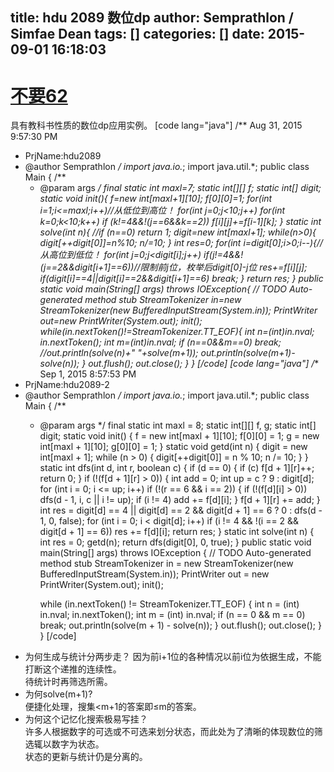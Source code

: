 title: hdu 2089 数位dp
author: Semprathlon / Simfae Dean
tags: []
categories: []
date: 2015-09-01 16:18:03
---
[不要62](http://acm.hdu.edu.cn/showproblem.php?pid=2089)
===
具有教科书性质的数位dp应用实例。
[code lang="java"]
/** Aug 31, 2015 9:57:30 PM
 * PrjName:hdu2089
 * @author Semprathlon
 */
import java.io.*;
import java.util.*;
public class Main {
    /**
     * @param args
     */
    final static int maxl=7;
    static int[][] f;
    static int[] digit;
    static void init(){
        f=new int[maxl+1][10];
        f[0][0]=1;
        for(int i=1;i&lt;=maxl;i++)//从低位到高位！
            for(int j=0;j&lt;10;j++)
                for(int k=0;k&lt;10;k++)
                    if (k!=4&amp;&amp;!(j==6&amp;&amp;k==2))
                        f[i][j]+=f[i-1][k];
    }
    static int solve(int n){
        //if (n==0) return 1;
        digit=new int[maxl+1];
        while(n&gt;0){
            digit[++digit[0]]=n%10;
            n/=10;
        }
        int res=0;
        for(int i=digit[0];i&gt;0;i--){//从高位到低位！
            for(int j=0;j&lt;digit[i];j++)
                if(j!=4&amp;&amp;!(j==2&amp;&amp;digit[i+1]==6))//限制前j位，枚举后digit[0]-j位
                    res+=f[i][j];
            if(digit[i]==4||digit[i]==2&amp;&amp;digit[i+1]==6) break;
        }
        return res;
    }
    public static void main(String[] args) throws IOException{
        // TODO Auto-generated method stub
        StreamTokenizer in=new StreamTokenizer(new BufferedInputStream(System.in));
        PrintWriter out=new PrintWriter(System.out);
        init();
        while(in.nextToken()!=StreamTokenizer.TT_EOF){
            int n=(int)in.nval;
            in.nextToken();
            int m=(int)in.nval;
            if (n==0&amp;&amp;m==0) break;
            //out.println(solve(n)+&quot; &quot;+solve(m+1));
            out.println(solve(m+1)-solve(n));
        }
        out.flush();
        out.close();
    }
}
[/code]
[code lang="java"]
/** Sep 1, 2015 8:57:53 PM
 * PrjName:hdu2089-2
 * @author Semprathlon
 */
import java.io.*;
import java.util.*;
public class Main {
	/**
	 * @param args
	 */
	final static int maxl = 8;
	static int[][] f, g;
	static int[] digit;
	static void init() {
		f = new int[maxl + 1][10];
		f[0][0] = 1;
		g = new int[maxl + 1][10];
		g[0][0] = 1;
	}
	static void getd(int n) {
		digit = new int[maxl + 1];
		while (n &gt; 0) {
			digit[++digit[0]] = n % 10;
			n /= 10;
		}
	}
	static int dfs(int d, int r, boolean c) {
		if (d == 0) {
			if (c)
				f[d + 1][r]++;
			return 0;
		}
		if (!(f[d + 1][r] &gt; 0)) {
			int add = 0;
			int up = c ? 9 : digit[d];
			for (int i = 0; i &lt;= up; i++)
				if (!(r == 6 &amp;&amp; i == 2)) {
					if (!(f[d][i] &gt; 0))
						dfs(d - 1, i, c || i != up);
					if (i != 4)
						add += f[d][i];
				}
			f[d + 1][r] += add;
		}
		int res = digit[d] == 4 || digit[d] == 2 &amp;&amp; digit[d + 1] == 6 ? 0 : dfs(d - 1, 0, false);
		for (int i = 0; i &lt; digit[d]; i++)
			if (i != 4 &amp;&amp; !(i == 2 &amp;&amp; digit[d + 1] == 6))
				res += f[d][i];
		return res;
	}
	static int solve(int n) {
		int res = 0;
		getd(n);
		return dfs(digit[0], 0, true);
	}
	public static void main(String[] args) throws IOException {
		// TODO Auto-generated method stub
		StreamTokenizer in = new StreamTokenizer(new BufferedInputStream(System.in));
		PrintWriter out = new PrintWriter(System.out);
		init();

		while (in.nextToken() != StreamTokenizer.TT_EOF) {
			int n = (int) in.nval;
			in.nextToken();
			int m = (int) in.nval;
			if (n == 0 &amp;&amp; m == 0)
				break;
			out.println(solve(m + 1) - solve(n));
		}
		out.flush();
		out.close();
	}
}
[/code]
* 为何生成与统计分两步走？
因为前i+1位的各种情况以前i位为依据生成，不能打断这个递推的连续性。   
待统计时再筛选所需。
* 为何solve(m+1)?   
便捷化处理，搜集<m+1的答案即≤m的答案。   
* 为何这个记忆化搜索极易写挂？  
许多人根据数字的可选或不可选来划分状态，而此处为了清晰的体现数位的筛选辄以数字为状态。   
状态的更新与统计仍是分离的。   